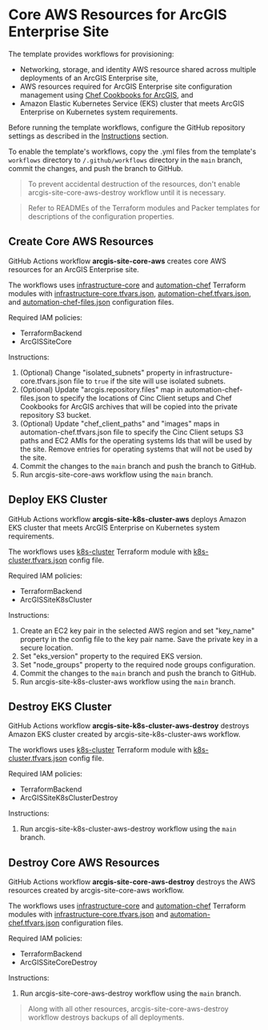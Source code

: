 # Core AWS Resources for ArcGIS Enterprise Site

The template provides workflows for provisioning:

* Networking, storage, and identity AWS resource shared across multiple deployments of an ArcGIS Enterprise site,
* AWS resources required for ArcGIS Enterprise site configuration management using [Chef Cookbooks for ArcGIS](https://esri.github.io/arcgis-cookbook/), and
* Amazon Elastic Kubernetes Service (EKS) cluster that meets ArcGIS Enterprise on Kubernetes system requirements.

Before running the template workflows, configure the GitHub repository settings as described in the [Instructions](../README.md#instructions) section.

To enable the template's workflows, copy the .yml files from the template's `workflows` directory to `/.github/workflows` directory in the `main` branch, commit the changes, and push the branch to GitHub.

> To prevent accidental destruction of the resources, don't enable arcgis-site-core-aws-destroy workflow until it is necessary.

> Refer to READMEs of the Terraform modules and Packer templates for descriptions of the configuration properties.

## Create Core AWS Resources

GitHub Actions workflow **arcgis-site-core-aws** creates core AWS resources for an ArcGIS Enterprise site.

The workflows uses [infrastructure-core](infrastructure-core/README.md) and [automation-chef](automation-chef/README.md) Terraform modules with [infrastructure-core.tfvars.json](config/infrastructure-core.tfvars.json), [automation-chef.tfvars.json](config/automation-chef.tfvars.json), and [automation-chef-files.json](config/automation-chef-files.json) configuration files.

Required IAM policies:

* TerraformBackend
* ArcGISSiteCore

Instructions:

1. (Optional) Change "isolated_subnets" property in infrastructure-core.tfvars.json file to `true` if the site will use isolated subnets.
2. (Optional) Update "arcgis.repository.files" map in automation-chef-files.json to specify the locations of Cinc Client setups and Chef Cookbooks for ArcGIS archives that will be copied into the private repository S3 bucket.
3. (Optional) Update "chef_client_paths" and "images" maps in automation-chef.tfvars.json file to specify the Cinc Client setups S3 paths and EC2 AMIs for the operating systems Ids that will be used by the site. Remove entries for operating systems that will not be used by the site.
4. Commit the changes to the `main` branch and push the branch to GitHub.
5. Run arcgis-site-core-aws workflow using the `main` branch.

## Deploy EKS Cluster

GitHub Actions workflow **arcgis-site-k8s-cluster-aws** deploys Amazon EKS cluster
that meets ArcGIS Enterprise on Kubernetes system requirements.

The workflows uses [k8s-cluster](k8s-cluster/README.md) Terraform module with [k8s-cluster.tfvars.json](../../config/aws/arcgis-site-core/k8s-cluster.tfvars.json) config file.

Required IAM policies:

* TerraformBackend
* ArcGISSiteK8sCluster

Instructions:

1. Create an EC2 key pair in the selected AWS region and set "key_name" property in the config file to the key pair name. Save the private key in a secure location.
2. Set "eks_version" property to the required EKS version.
3. Set "node_groups" property to the required node groups configuration.
4. Commit the changes to the `main` branch and push the branch to GitHub.
5. Run arcgis-site-k8s-cluster-aws workflow using the `main` branch.

## Destroy EKS Cluster

GitHub Actions workflow **arcgis-site-k8s-cluster-aws-destroy** destroys Amazon EKS cluster created by arcgis-site-k8s-cluster-aws workflow.

The workflows uses [k8s-cluster](k8s-cluster/README.md) Terraform module with [k8s-cluster.tfvars.json](../../config/aws/arcgis-site-core/k8s-cluster.tfvars.json) config file.

Required IAM policies:

* TerraformBackend
* ArcGISSiteK8sClusterDestroy

Instructions:

1. Run arcgis-site-k8s-cluster-aws-destroy workflow using the `main` branch.

## Destroy Core AWS Resources

GitHub Actions workflow **arcgis-site-core-aws-destroy** destroys the AWS resources created by arcgis-site-core-aws workflow.

The workflows uses [infrastructure-core](infrastructure-core/README.md) and [automation-chef](automation-chef/README.md) Terraform modules with [infrastructure-core.tfvars.json](config/infrastructure-core.tfvars.json) and [automation-chef.tfvars.json](config/automation-chef.tfvars.json) configuration files.

Required IAM policies:

* TerraformBackend
* ArcGISSiteCoreDestroy

Instructions:

1. Run arcgis-site-core-aws-destroy workflow using the `main` branch.

> Along with all other resources, arcgis-site-core-aws-destroy workflow destroys backups of all deployments.
